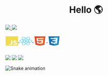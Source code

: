 <h1 align="center">Hello 🌎</h1>
<div>
  <a href="https://github.com/breno-pinheiro">
  <img height="180em" src="https://github-readme-stats.vercel.app/api?username=breno-pinheiro&show_icons=true&theme=dracula&include_all_commits=true&count_private=true"/>
  <img height="180em" src="https://github-readme-stats.vercel.app/api/top-langs/?username=breno-pinheiro&layout=compact&langs_count=16&theme=dracula"/>
</div>
  
  <div style="display: inline_block"><br>
  <img align="center" alt="bp-Js" height="30" width="40" src="https://raw.githubusercontent.com/devicons/devicon/master/icons/javascript/javascript-plain.svg">
  <img align="center" alt="bp-React" height="30" width="40" src="https://raw.githubusercontent.com/devicons/devicon/master/icons/react/react-original.svg">
  <img align="center" alt="bp-HTML" height="30" width="40" src="https://raw.githubusercontent.com/devicons/devicon/master/icons/html5/html5-original.svg">
  <img align="center" alt="bp-CSS" height="30" width="40" src="https://raw.githubusercontent.com/devicons/devicon/master/icons/css3/css3-original.svg">
</div>
  
   ##
 
<div> 
  <a href="https://instagram.com/brenpinheiro" target="_blank"><img src="https://img.shields.io/badge/-Instagram-%23E4405F?style=for-the-badge&logo=instagram&logoColor=white" target="_blank"></a>
  <a href = "mailto:breno.fp@hotmail.com"><img src="https://img.shields.io/badge/-Gmail-%23333?style=for-the-badge&logo=gmail&logoColor=white" target="_blank"></a>
  <a href="https://www.linkedin.com/in/breno-pinheiro10" target="_blank"><img src="https://img.shields.io/badge/-LinkedIn-%230077B5?style=for-the-badge&logo=linkedin&logoColor=white" target="_blank"></a> 
 
  ![Snake animation](https://github.com/breno-pinheiro/breno-pinheiro/blob/output/github-contribution-grid-snake.svg)
